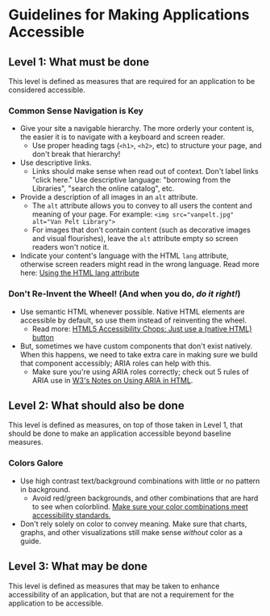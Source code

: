 # Guidelines for Making Applications Accessible

## Level 1: What must be done
This level is defined as measures that are required for an application to be considered accessible. 

### Common Sense Navigation is Key
- Give your site a navigable hierarchy. The more orderly your content is, the easier it is to navigate with a keyboard and screen reader.
  - Use proper heading tags (`<h1>`, `<h2>`, etc) to structure your page, and don't break that hierarchy!
- Use descriptive links.
  - Links should make sense when read out of context. Don't label links "click here." Use descriptive language: "borrowing from the Libraries", "search the online catalog", etc.
- Provide a description of all images in an `alt` attribute.
  - The `alt` attribute allows you to convey to all users the content and meaning of your page. For example: `<img src="vanpelt.jpg" alt="Van Pelt Library">`
  - For images that don't contain content (such as decorative images and visual flourishes), leave the `alt` attribute empty so screen readers won't notice it.
- Indicate your content's language with the HTML `lang` attribute, otherwise screen readers might read in the wrong language. Read more here: [Using the HTML lang attribute](https://www.paciellogroup.com/blog/2016/06/using-the-html-lang-attribute/)

### Don't Re-Invent the Wheel! (And when you do, _do it right!_)
- Use semantic HTML whenever possible. Native HTML elements are accessible by default, so use them instead of reinventing the wheel.
  - Read more: [HTML5 Accessibility Chops: Just use a (native HTML) button](https://www.paciellogroup.com/blog/2011/04/html5-accessibility-chops-just-use-a-button/)
- But, sometimes we have custom components that don't exist natively. When this happens, we need to take extra care in making sure we build that component accessibly; ARIA roles can help with this.
  - Make sure you're using ARIA roles correctly; check out 5 rules of ARIA use in [W3's Notes on Using ARIA in HTML](https://www.w3.org/TR/2015/WD-aria-in-html-20150521).
  
## Level 2: What should also be done
This level is defined as measures, on top of those taken in Level 1, that should be done to make an application accessible beyond baseline measures.

### Colors Galore
- Use high contrast text/background combinations with little or no pattern in background.
  - Avoid red/green backgrounds, and other combinations that are hard to see when colorblind. [Make sure your color combinations meet accessibility standards.](http://leaverou.github.io/contrast-ratio/)
- Don't rely solely on color to convey meaning. Make sure that charts, graphs, and other visualizations still make sense _without_ color as a guide.

## Level 3: What may be done
This level is defined as measures that may be taken to enhance accessibility of an application, but that are not a requirement for the application to be accessible.